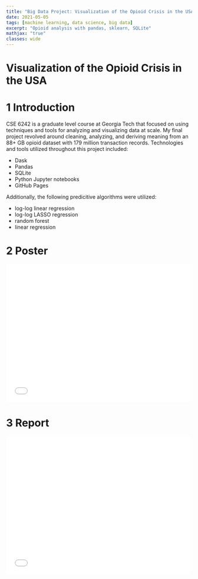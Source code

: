 ```yaml
---
title: "Big Data Project: Visualization of the Opioid Crisis in the USA"
date: 2021-05-05
tags: [machine learning, data science, big data]
excerpt: "Opioid analysis with pandas, sklearn, SQLite"
mathjax: "true"
classes: wide
---
```


# Visualization of the Opioid Crisis in the USA

# 1 Introduction

CSE 6242 is a graduate level course at Georgia Tech that focused on using techniques and tools for analyzing and visualizing data at scale. My final project revolved around cleaning, analyzing, and deriving meaning from an 88+ GB opioid dataset with 179 million transaction records. Technologies and tools utilized throughout this project included:

- Dask
- Pandas
- SQLite
- Python Jupyter notebooks
- GitHub Pages

Additionally, the following predicitive algorithms were utilized:

- log-log linear regression
- log-log LASSO regression
- random forest
- linear regression

# 2 Poster

<embed src="{{ site.url }}{{ site.baseurl }}/images/opioid/team114poster.pdf" width="500" height="375" type="application/pdf">

# 3 Report

<embed src="{{ site.url }}{{ site.baseurl }}/images/opioid/team114report.pdf" width="500" height="375" type="application/pdf">
